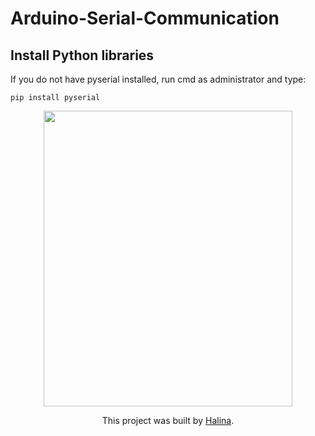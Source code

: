 # Arduino-Serial-Communication
## Install Python libraries
If you do not have pyserial installed, run cmd as administrator and type:
```
pip install pyserial
```
<div style="text-align:center"><img src="https://user-images.githubusercontent.com/65724763/118090678-20ccf200-b3ca-11eb-8a9d-3e5ede9c0b41.png" width="397.5" height="472.5" />

This project was built by [Halina](https://www.youtube.com/channel/UCG0h6r6T1joRASO29JV9qMQ).
